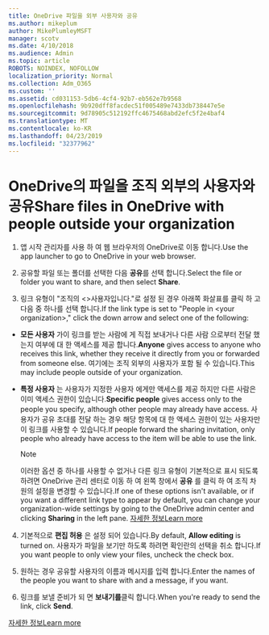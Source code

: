 ```yaml
---
title: OneDrive 파일을 외부 사용자와 공유
ms.author: mikeplum
author: MikePlumleyMSFT
manager: scotv
ms.date: 4/10/2018
ms.audience: Admin
ms.topic: article
ROBOTS: NOINDEX, NOFOLLOW
localization_priority: Normal
ms.collection: Adm_O365
ms.custom: ''
ms.assetid: cd031153-5db6-4cf4-92b7-eb562e7b9568
ms.openlocfilehash: 9b920dff8facdec51f005489e7433db738447e5e
ms.sourcegitcommit: 9d78905c512192ffc4675468abd2efc5f2e4baf4
ms.translationtype: MT
ms.contentlocale: ko-KR
ms.lasthandoff: 04/23/2019
ms.locfileid: "32377962"
---
```

# <a name="share-files-in-onedrive-with-people-outside-your-organization"></a><span data-ttu-id="f0b05-102">OneDrive의 파일을 조직 외부의 사용자와 공유</span><span class="sxs-lookup"><span data-stu-id="f0b05-102">Share files in OneDrive with people outside your organization</span></span>

1. <span data-ttu-id="f0b05-103">앱 시작 관리자를 사용 하 여 웹 브라우저의 OneDrive로 이동 합니다.</span><span class="sxs-lookup"><span data-stu-id="f0b05-103">Use the app launcher to go to OneDrive in your web browser.</span></span> 
    
2. <span data-ttu-id="f0b05-104">공유할 파일 또는 폴더를 선택한 다음 **공유**를 선택 합니다.</span><span class="sxs-lookup"><span data-stu-id="f0b05-104">Select the file or folder you want to share, and then select **Share**.</span></span> 
    
3. <span data-ttu-id="f0b05-105">링크 유형이 "조직의 \<\>사용자입니다."로 설정 된 경우 아래쪽 화살표를 클릭 하 고 다음 중 하나를 선택 합니다.</span><span class="sxs-lookup"><span data-stu-id="f0b05-105">If the link type is set to "People in \<your organization\>," click the down arrow and select one of the following:</span></span> 
    
  - <span data-ttu-id="f0b05-106">**모든 사용자** 가이 링크를 받는 사람에 게 직접 보내거나 다른 사람 으로부터 전달 했는지 여부에 대 한 액세스를 제공 합니다.</span><span class="sxs-lookup"><span data-stu-id="f0b05-106">**Anyone** gives access to anyone who receives this link, whether they receive it directly from you or forwarded from someone else.</span></span> <span data-ttu-id="f0b05-107">여기에는 조직 외부의 사용자가 포함 될 수 있습니다.</span><span class="sxs-lookup"><span data-stu-id="f0b05-107">This may include people outside of your organization.</span></span> 
    
  - <span data-ttu-id="f0b05-108">**특정 사용자** 는 사용자가 지정한 사용자 에게만 액세스를 제공 하지만 다른 사람은 이미 액세스 권한이 있습니다.</span><span class="sxs-lookup"><span data-stu-id="f0b05-108">**Specific people** gives access only to the people you specify, although other people may already have access.</span></span> <span data-ttu-id="f0b05-109">사용자가 공유 초대를 전달 하는 경우 해당 항목에 대 한 액세스 권한이 있는 사용자만이 링크를 사용할 수 있습니다.</span><span class="sxs-lookup"><span data-stu-id="f0b05-109">If people forward the sharing invitation, only people who already have access to the item will be able to use the link.</span></span> 
    
    > [!NOTE]
    > <span data-ttu-id="f0b05-110">이러한 옵션 중 하나를 사용할 수 없거나 다른 링크 유형이 기본적으로 표시 되도록 하려면 OneDrive 관리 센터로 이동 하 여 왼쪽 창에서 **공유** 를 클릭 하 여 조직 차원의 설정을 변경할 수 있습니다.</span><span class="sxs-lookup"><span data-stu-id="f0b05-110">If one of these options isn't available, or if you want a different link type to appear by default, you can change your organization-wide settings by going to the OneDrive admin center and clicking **Sharing** in the left pane.</span></span> [<span data-ttu-id="f0b05-111">자세한 정보</span><span class="sxs-lookup"><span data-stu-id="f0b05-111">Learn more</span></span>](https://go.microsoft.com/fwlink/?linkid=871961)
  
4. <span data-ttu-id="f0b05-112">기본적으로 **편집 허용** 은 설정 되어 있습니다.</span><span class="sxs-lookup"><span data-stu-id="f0b05-112">By default, **Allow editing** is turned on.</span></span> <span data-ttu-id="f0b05-113">사용자가 파일을 보기만 하도록 하려면 확인란의 선택을 취소 합니다.</span><span class="sxs-lookup"><span data-stu-id="f0b05-113">If you want people to only view your files, uncheck the check box.</span></span> 
    
5. <span data-ttu-id="f0b05-114">원하는 경우 공유할 사용자의 이름과 메시지를 입력 합니다.</span><span class="sxs-lookup"><span data-stu-id="f0b05-114">Enter the names of the people you want to share with and a message, if you want.</span></span>
    
6. <span data-ttu-id="f0b05-115">링크를 보낼 준비가 되 면 **보내기를**클릭 합니다.</span><span class="sxs-lookup"><span data-stu-id="f0b05-115">When you're ready to send the link, click **Send**.</span></span> 
    
[<span data-ttu-id="f0b05-116">자세한 정보</span><span class="sxs-lookup"><span data-stu-id="f0b05-116">Learn more</span></span>](https://go.microsoft.com/fwlink/?linkid=871861)
  

